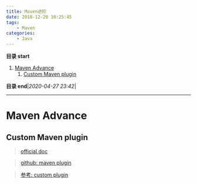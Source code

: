 ```yaml
---
title: Maven进阶
date: 2018-12-20 10:25:45
tags: 
    - Maven
categories:
    - Java
---
```


**目录 start**

1. [Maven Advance](#maven-advance)
    1. [Custom Maven plugin](#custom-maven-plugin)

**目录 end**|_2020-04-27 23:42_|
****************************************
# Maven Advance

## Custom Maven plugin 

> [official doc](http://maven.apache.org/guides/mini/guide-configuring-plugins.html)

> [github: maven plugin](https://github.com/search?q=maven+plugin)

> [参考: custom plugin](https://javabeat.net/writing-a-custom-plugin-for-maven/)
